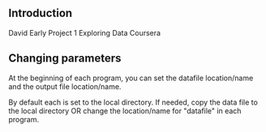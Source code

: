## Introduction

David Early Project 1 Exploring Data Coursera

## Changing parameters

At the beginning of each program, you can set the datafile location/name and 
the output file location/name.

By default each is set to the local directory.  If needed, copy the data file
to the local directory OR change the location/name for "datafile" in each
program.





